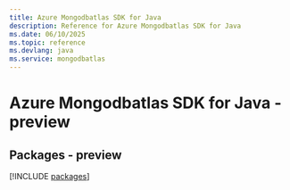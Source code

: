 ```yaml
---
title: Azure Mongodbatlas SDK for Java
description: Reference for Azure Mongodbatlas SDK for Java
ms.date: 06/10/2025
ms.topic: reference
ms.devlang: java
ms.service: mongodbatlas
---
```

# Azure Mongodbatlas SDK for Java - preview
## Packages - preview
[!INCLUDE [packages](mongodbatlas-index.md)]